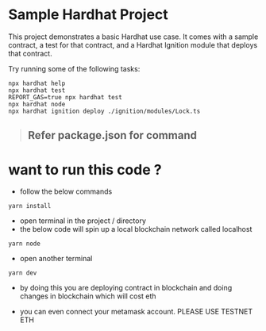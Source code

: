 # Sample Hardhat Project

This project demonstrates a basic Hardhat use case. It comes with a sample contract, a test for that contract, and a Hardhat Ignition module that deploys that contract.

Try running some of the following tasks:

```shell
npx hardhat help
npx hardhat test
REPORT_GAS=true npx hardhat test
npx hardhat node
npx hardhat ignition deploy ./ignition/modules/Lock.ts
```

> ## Refer package.json for command

# want to run this code ?

- follow the below commands

```shell
yarn install
```

- open terminal in the project / directory
- the below code will spin up a local blockchain network called localhost

```shell 
yarn node 
```

- open another terminal
```shell
yarn dev
```

- by doing this you are deploying contract in blockchain and doing changes in blockchain which will cost eth

- you can even connect your metamask account. PLEASE USE TESTNET ETH